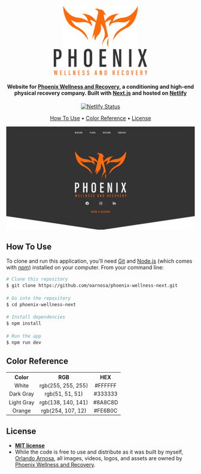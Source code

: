 <div align="center">
  <img alt="Logo" src="./src/assets/logo-emblem.svg" width="200px" />
</div>
<div align="center">
  <img alt="Logo" src="./src/assets/logo-text-dark.svg" width="250px" />
</div>

<h4 align="center">
 Website for <a href="https://phxrecover.com" target="_blank">Phoenix Wellness and Recovery</a>, a conditioning and high-end physical recovery company. Built with <a href="https://www.nextjs.org/" target="_blank">Next.js</a> and hosted on <a href="https://www.netlify.com/" target="_blank">Netlify</a>
</h4>

<p align="center">
  <a href="https://app.netlify.com/sites/phxrecover/deploys" target="_blank">
    <img src="https://api.netlify.com/api/v1/badges/92878bb9-45c3-4e68-b285-970d10a69f9d/deploy-status" alt="Netlify Status" />
  </a>
</p>

<p align="center">
  <a href="#how-to-use">How To Use</a> •
  <a href="#color-reference">Color Reference</a> •
  <a href="#license">License</a>
</p>

![demo](./public/images/phxrecover-thumbnail.jpg)

## How To Use

To clone and run this application, you'll need [Git](https://git-scm.com) and [Node.js](https://nodejs.org/en/download/) (which comes with [npm](http://npmjs.com)) installed on your computer. From your command line:

```bash
# Clone this repository
$ git clone https://github.com/oarnosa/phoenix-wellness-next.git

# Go into the repository
$ cd phoenix-wellness-next

# Install dependencies
$ npm install

# Run the app
$ npm run dev
```

## Color Reference

<table style="width:100%">
  <tr>
    <th>Color</th>
    <th>RGB</th>
    <th>HEX</th>
  </tr>
  <tr align=center>
    <td>White</td>
    <td>rgb(255, 255, 255)</td>
    <td>#FFFFFF</td>
  </tr>
  <tr align=center>
    <td>Dark Gray</td>
    <td>rgb(51, 51, 51)</td>
    <td>#333333</td>
  </tr>
  <tr align=center>
    <td>Light Gray</td>
    <td>rgb(138, 140, 141)</td>
    <td>#8A8C8D</td>
  </tr>
  <tr align=center>
    <td>Orange</td>
    <td>rgb(254, 107, 12)</td>
    <td>#FE6B0C</td>
  </tr>
</table>

## License

- **[MIT license](http://opensource.org/licenses/mit-license.php)**
- While the code is free to use and distribute as it was built by myself, <a href="http://orlandoarnosa.com" target="_blank">Orlando Arnosa</a>, all images, videos, logos, and assets are owned by <a href="http://phxrecover.com" target="_blank">Phoenix Wellness and Recovery</a>.
